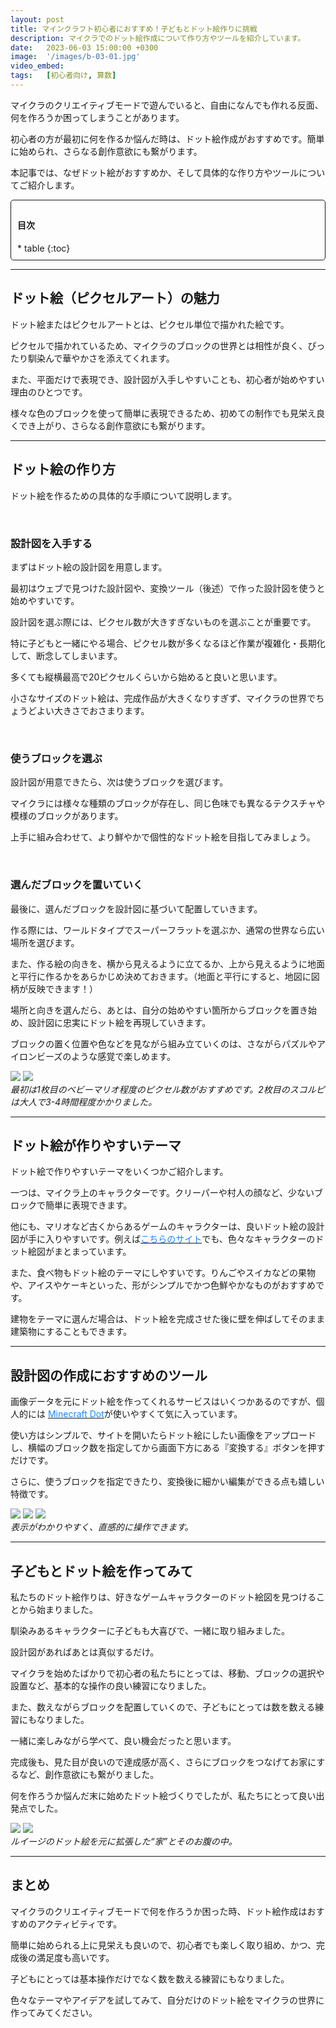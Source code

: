 ```yaml
---
layout: post
title: マインクラフト初心者におすすめ！子どもとドット絵作りに挑戦
description: マイクラでのドット絵作成について作り方やツールを紹介しています。
date:   2023-06-03 15:00:00 +0300
image:  '/images/b-03-01.jpg'
video_embed:
tags:   [初心者向け, 算数]
---
```


マイクラのクリエイティブモードで遊んでいると、自由になんでも作れる反面、何を作ろうか困ってしまうことがあります。

初心者の方が最初に何を作るか悩んだ時は、ドット絵作成がおすすめです。簡単に始められ、さらなる創作意欲にも繋がります。

本記事では、なぜドット絵がおすすめか、そして具体的な作り方やツールについてご紹介します。

<div style="padding: 10px; margin-bottom: 10px; border: 1px solid #181818; background-color: var(--background-alt-color); border-radius: 5px;" markdown="1">
<h4>目次</h4>
* table
{:toc}
</div>

***

## ドット絵（ピクセルアート）の魅力

ドット絵またはピクセルアートとは、ピクセル単位で描かれた絵です。

ピクセルで描かれているため、マイクラのブロックの世界とは相性が良く、ぴったり馴染んで華やかさを添えてくれます。

また、平面だけで表現でき、設計図が入手しやすいことも、初心者が始めやすい理由のひとつです。

様々な色のブロックを使って簡単に表現できるため、初めての制作でも見栄え良くでき上がり、さらなる創作意欲にも繋がります。

***

## ドット絵の作り方

ドット絵を作るための具体的な手順について説明します。

<br>

### 設計図を入手する

まずはドット絵の設計図を用意します。

最初はウェブで見つけた設計図や、変換ツール（後述）で作った設計図を使うと始めやすいです。

設計図を選ぶ際には、ピクセル数が大きすぎないものを選ぶことが重要です。

特に子どもと一緒にやる場合、ピクセル数が多くなるほど作業が複雑化・長期化して、断念してしまいます。

多くても縦横最高で20ピクセルくらいから始めると良いと思います。

小さなサイズのドット絵は、完成作品が大きくなりすぎず、マイクラの世界でちょうどよい大きさでおさまります。

<br>

### 使うブロックを選ぶ

設計図が用意できたら、次は使うブロックを選びます。

マイクラには様々な種類のブロックが存在し、同じ色味でも異なるテクスチャや模様のブロックがあります。

上手に組み合わせて、より鮮やかで個性的なドット絵を目指してみましょう。

<br>

### 選んだブロックを置いていく

最後に、選んだブロックを設計図に基づいて配置していきます。

作る際には、ワールドタイプでスーパーフラットを選ぶか、通常の世界なら広い場所を選びます。

また、作る絵の向きを、横から見えるように立てるか、上から見えるように地面と平行に作るかをあらかじめ決めておきます。（地面と平行にすると、地図に図柄が反映できます！）

場所と向きを選んだら、あとは、自分の始めやすい箇所からブロックを置き始め、設計図に忠実にドット絵を再現していきます。

ブロックの置く位置や色などを見ながら組み立ていくのは、さながらパズルやアイロンビーズのような感覚で楽しめます。

<div class="gallery-box">
  <div class="gallery">
    <img src="/images/b-03-01.jpg" loading="lazy">
    <img src="/images/b-03-07.jpg" loading="lazy">
  </div>
 <em>最初は1枚目のベビーマリオ程度のピクセル数がおすすめです。2枚目のスコルピは大人で3-4時間程度かかりました。</em>
</div>

***

## ドット絵が作りやすいテーマ

ドット絵で作りやすいテーマをいくつかご紹介します。

一つは、マイクラ上のキャラクターです。クリーパーや村人の顔など、少ないブロックで簡単に表現できます。

他にも、マリオなど古くからあるゲームのキャラクターは、良いドット絵の設計図が手に入りやすいです。例えば[<span style="color:#1589FF">こちらのサイト</span>](https://pixel-art.tsurezure-brog.com/home/mario_maker_character/)でも、色々なキャラクターのドット絵図がまとまっています。

また、食べ物もドット絵のテーマにしやすいです。りんごやスイカなどの果物や、アイスやケーキといった、形がシンプルでかつ色鮮やかなものがおすすめです。

建物をテーマに選んだ場合は、ドット絵を完成させた後に壁を伸ばしてそのまま建築物にすることもできます。

***

## 設計図の作成におすすめのツール

画像データを元にドット絵を作ってくれるサービスはいくつかあるのですが、個人的には
[<span style="color:#1589FF">Minecraft Dot</span>](https://www.minecraft-dot.pictures/ja/)が使いやすくて気に入っています。

使い方はシンプルで、サイトを開いたらドット絵にしたい画像をアップロードし、横幅のブロック数を指定してから画面下方にある『変換する』ボタンを押すだけです。

さらに、使うブロックを指定できたり、変換後に細かい編集ができる点も嬉しい特徴です。

<div class="gallery-box">
  <div class="gallery">
    <img src="/images/b-03-04.jpg" loading="lazy">
    <img src="/images/b-03-05.jpg" loading="lazy">
    <img src="/images/b-03-06.jpg" loading="lazy">
  </div>
 <em>表示がわかりやすく、直感的に操作できます。</em>
</div>

***

## 子どもとドット絵を作ってみて

私たちのドット絵作りは、好きなゲームキャラクターのドット絵図を見つけることから始まりました。

馴染みあるキャラクターに子どもも大喜びで、一緒に取り組みました。

設計図があればあとは真似するだけ。

マイクラを始めたばかりで初心者の私たちにとっては、移動、ブロックの選択や設置など、基本的な操作の良い練習になりました。

また、数えながらブロックを配置していくので、子どもにとっては数を数える練習にもなりました。

一緒に楽しみながら学べて、良い機会だったと思います。

完成後も、見た目が良いので達成感が高く、さらにブロックをつなげてお家にするなど、創作意欲にも繋がりました。

何を作ろうか悩んだ末に始めたドット絵づくりでしたが、私たちにとって良い出発点でした。

<div class="gallery-box">
  <div class="gallery">
    <img src="/images/b-03-02.jpg" loading="lazy">
    <img src="/images/b-03-03.jpg" loading="lazy">
  </div>
 <em>ルイージのドット絵を元に拡張した“家”とそのお腹の中。</em>
</div>

***

## まとめ

マイクラのクリエイティブモードで何を作ろうか困った時、ドット絵作成はおすすめのアクティビティです。

簡単に始められる上に見栄えも良いので、初心者でも楽しく取り組め、かつ、完成後の満足度も高いです。

子どもにとっては基本操作だけでなく数を数える練習にもなりました。

色々なテーマやアイデアを試してみて、自分だけのドット絵をマイクラの世界に作ってみてください。

